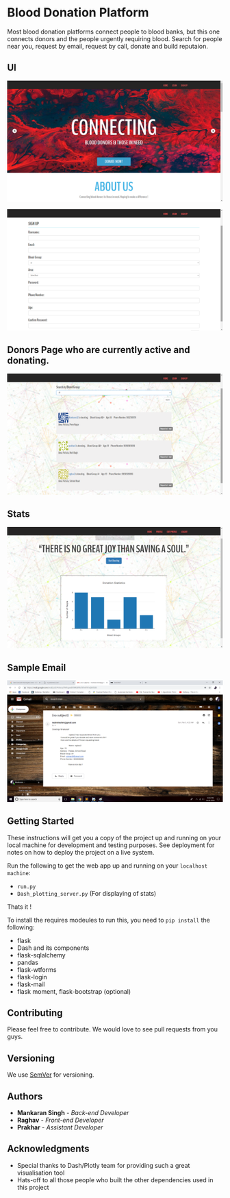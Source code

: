 # Blood Donation Platform

Most blood donation platforms connect people to blood banks, but this one connects donors and the people urgently requiring blood. Search for people near you, request by email, request by call, donate and build reputaion.

## UI

![alt text](https://github.com/MankaranSingh/Blood-Donation-Platform/blob/master/SS1.png)

![alt text](https://github.com/MankaranSingh/Blood-Donation-Platform/blob/master/SS2.png)

## Donors Page who are currently active and donating.

![alt text](https://github.com/MankaranSingh/Blood-Donation-Platform/blob/master/SS3.png)

## Stats 

![alt text](https://github.com/MankaranSingh/Blood-Donation-Platform/blob/master/SS4.png)
## Sample Email 

![alt text](https://github.com/MankaranSingh/Blood-Donation-Platform/blob/master/SS45.png)

## Getting Started

These instructions will get you a copy of the project up and running on your local machine for development and testing purposes. See deployment for notes on how to deploy the project on a live system.

Run the following to get the web app up and running on your ``localhost machine``:

- ``run.py``
- ``Dash_plotting_server.py`` (For displaying of stats)

Thats it !

To install the requires modeules to run this, you need to ``pip install`` the following:

- flask
- Dash and its components
- flask-sqlalchemy
- pandas
- flask-wtforms
- flask-login
- flask-mail
- flask moment, flask-bootstrap (optional)

## Contributing

Please feel free to contribute. We would love to see pull requests from you guys.

## Versioning

We use [SemVer](http://semver.org/) for versioning.

## Authors

* **Mankaran Singh** - *Back-end Developer* 
* **Raghav** - *Front-end Developer* 
* **Prakhar** - *Assistant Developer* 

## Acknowledgments

* Special thanks to Dash/Plotly team for providing such a great visualisation tool
* Hats-off to all those people who built the other dependencies used in this project  


